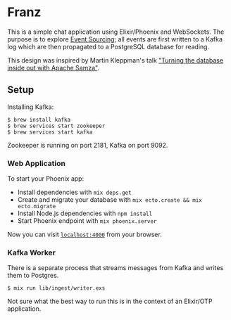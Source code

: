 # Franz

This is a simple chat application using Elixir/Phoenix and WebSockets. The purpose is to explore [Event Sourcing](http://martinfowler.com/eaaDev/EventSourcing.html); all events are first written to a Kafka log which are then propagated to a PostgreSQL database for reading.

This design was inspired by Martin Kleppman's talk ["Turning the database inside out with Apache Samza"](https://www.youtube.com/watch?v=fU9hR3kiOK0).


## Setup

Installing Kafka:

```
$ brew install kafka
$ brew services start zookeeper
$ brew services start kafka
```

Zookeeper is running on port 2181, Kafka on port 9092.

### Web Application

To start your Phoenix app:

  * Install dependencies with `mix deps.get`
  * Create and migrate your database with `mix ecto.create && mix ecto.migrate`
  * Install Node.js dependencies with `npm install`
  * Start Phoenix endpoint with `mix phoenix.server`

Now you can visit [`localhost:4000`](http://localhost:4000) from your browser.

### Kafka Worker

There is a separate process that streams messages from Kafka and writes them to Postgres.

```
$ mix run lib/ingest/writer.exs
```

Not sure what the best way to run this is in the context of an Elixir/OTP application.
